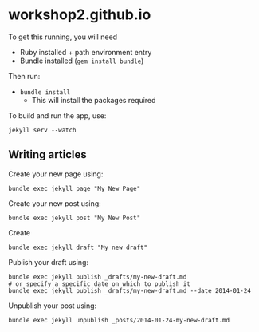 # workshop2.github.io
To get this running, you will need 

- Ruby installed + path environment entry
- Bundle installed (`gem install bundle`)

Then run:
 - `bundle install`
   - This will install the packages required

To build and run the app, use:
```
jekyll serv --watch
```


Writing articles
----------------

Create your new page using:

```
bundle exec jekyll page "My New Page"
```

Create your new post using:

```
bundle exec jekyll post "My New Post"
```

Create

```
bundle exec jekyll draft "My new draft"
```

Publish your draft using:

```
bundle exec jekyll publish _drafts/my-new-draft.md
# or specify a specific date on which to publish it
bundle exec jekyll publish _drafts/my-new-draft.md --date 2014-01-24
```

Unpublish your post using:

```
bundle exec jekyll unpublish _posts/2014-01-24-my-new-draft.md
```